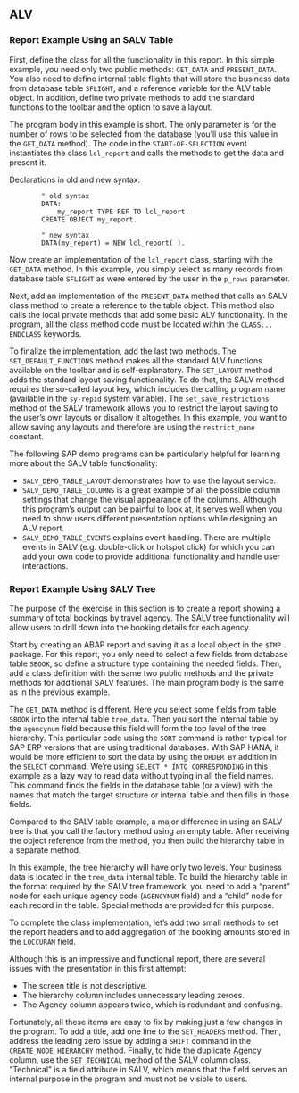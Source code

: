 ## ALV

### Report Example Using an SALV Table

First, define the class for all the functionality in this report. In this simple example, you need only two public methods: `GET_DATA` and `PRESENT_DATA`. You also need to define internal table flights that will store the business data from database table `SFLIGHT`, and a reference variable for the ALV table object. In addition, define two private methods to add the standard functions to the toolbar and the option to save a layout.

The program body in this example is short. The only parameter is for the number of rows to be selected from the database (you’ll use this value in the `GET_DATA` method). The code in the `START-OF-SELECTION` event instantiates the class `lcl_report` and calls the methods to get the data and present it.

Declarations in old and new syntax:
```
	    " old syntax
	    DATA:
	        my_report TYPE REF TO lcl_report.
	    CREATE OBJECT my_report.

	    " new syntax
	    DATA(my_report) = NEW lcl_report( ).
```

Now create an implementation of the `lcl_report` class, starting with the `GET_DATA` method. In this example, you simply select as many records from database table `SFLIGHT` as were entered by the user in the `p_rows` parameter.

Next, add an implementation of the `PRESENT_DATA` method that calls an SALV class method to create a reference to the table object. This method also calls the local private methods that add some basic ALV functionality. In the program, all the class method code must be located within the `CLASS... ENDCLASS` keywords.

To finalize the implementation, add the last two methods. The `SET_DEFAULT_FUNCTIONS` method makes all the standard ALV functions available on the toolbar and is self-explanatory. The `SET_LAYOUT` method adds the standard layout saving functionality. To do that, the SALV method requires the so-called layout key, which includes the calling program name (available in the `sy-repid` system variable). The `set_save_restrictions` method of the SALV framework allows you to restrict the layout saving to the user’s own layouts or disallow it altogether. In this example, you want to allow saving any layouts and therefore are using the `restrict_none` constant.

The following SAP demo programs can be particularly helpful for learning more about the SALV table functionality:
* `SALV_DEMO_TABLE_LAYOUT` demonstrates how to use the layout service.
* `SALV_DEMO_TABLE_COLUMNS` is a great example of all the possible column settings that change the visual appearance of the columns. Although this program’s output can be painful to look at, it serves well when you need to show users different presentation options while designing an ALV report.
* `SALV_DEMO_TABLE_EVENTS` explains event handling. There are multiple events in SALV (e.g. double-click or hotspot click) for which you can add your own code to provide additional functionality and handle user interactions.

### Report Example Using SALV Tree

The purpose of the exercise in this section is to create a report showing a summary of total bookings by travel agency. The SALV tree functionality will allow users to drill down into the booking details for each agency.

Start by creating an ABAP report and saving it as a local object in the `$TMP` package. For this report, you only need to select a few fields from database table `SBOOK`, so define a structure type containing the needed fields. Then, add a class definition with the same two public methods and the private methods for additional SALV features. The main program body is the same as in the previous example.

The `GET_DATA` method is different. Here you select some fields from table `SBOOK` into the internal table `tree_data`. Then you sort the internal table by the `agencynum` field because this field will form the top level of the tree hierarchy. This particular code using the `SORT` command is rather typical for SAP ERP versions that are using traditional databases. With SAP HANA, it would be more efficient to sort the data by using the `ORDER BY` addition in the `SELECT` command. We’re using `SELECT * INTO CORRESPONDING` in this example as a lazy way to read data without typing in all the field names. This command finds the fields in the database table (or a view) with the names that match the target structure or internal table and then fills in those fields.

Compared to the SALV table example, a major difference in using an SALV tree is that you call the factory method using an empty table. After receiving the object reference from the method, you then build the hierarchy table in a separate method.

In this example, the tree hierarchy will have only two levels. Your business data is located in the `tree_data` internal table. To build the hierarchy table in the format required by the SALV tree framework, you need to add a “parent” node for each unique agency code (`AGENCYNUM` field) and a “child” node for each record in the table. Special methods are provided for this purpose.

To complete the class implementation, let’s add two small methods to set the report headers and to add aggregation of the booking amounts stored in the `LOCCURAM` field.

Although this is an impressive and functional report, there are several issues with the presentation in this first attempt:
* The screen title is not descriptive.
* The hierarchy column includes unnecessary leading zeroes.
* The Agency column appears twice, which is redundant and confusing.

Fortunately, all these items are easy to fix by making just a few changes in
the program. To add a title, add one line to the `SET_HEADERS` method. Then, address the leading zero issue by adding a `SHIFT` command in the `CREATE_NODE_HIERARCHY` method. Finally, to hide the duplicate Agency column, use the `SET_TECHNICAL` method of the SALV column class. “Technical” is a field attribute in SALV, which means that the field serves an internal purpose in the program and must not be visible to users.
